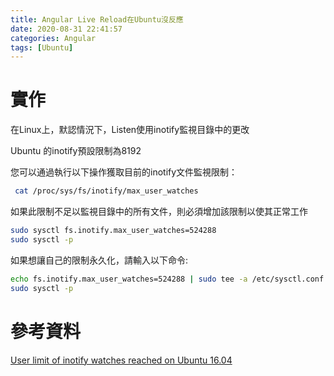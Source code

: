 ```yaml
---
title: Angular Live Reload在Ubuntu沒反應
date: 2020-08-31 22:41:57
categories: Angular
tags: [Ubuntu]
---
```

# 實作
在Linux上，默認情況下，Listen使用inotify監視目錄中的更改
 
Ubuntu 的inotify預設限制為8192
 
您可以通過執行以下操作獲取目前的inotify文件監視限制：

```bash 
 cat /proc/sys/fs/inotify/max_user_watches
```

<!--more-->


如果此限制不足以監視目錄中的所有文件，則必須增加該限制以使其正常工作
 
```bash
sudo sysctl fs.inotify.max_user_watches=524288 
sudo sysctl -p
```
 
如果想讓自己的限制永久化，請輸入以下命令:
 
```bash
echo fs.inotify.max_user_watches=524288 | sudo tee -a /etc/sysctl.conf
sudo sysctl -p
```

# 參考資料
[User limit of inotify watches reached on Ubuntu 16.04](https://askubuntu.com/questions/770374/user-limit-of-inotify-watches-reached-on-ubuntu-16-04)
